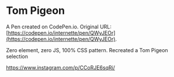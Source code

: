 # Tom Pigeon

A Pen created on CodePen.io. Original URL: [https://codepen.io/internette/pen/QWyJEOr](https://codepen.io/internette/pen/QWyJEOr).

Zero element, zero JS, 100% CSS pattern. Recreated a Tom Pigeon selection

https://www.instagram.com/p/CCoRJE6sqRi/